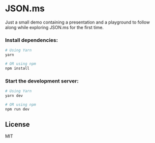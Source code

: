 # JSON.ms

Just a small demo containing a presentation and a playground to follow along while exploring JSON.ms for the first time.

### Install dependencies:
```sh
# Using Yarn
yarn

# OR using npm
npm install
```

### Start the development server:
```sh
# Using Yarn
yarn dev

# OR using npm
npm run dev
```

## License
MIT

